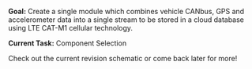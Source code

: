 **Goal:** Create a single module which combines vehicle CANbus, GPS and accelerometer data into a single stream to be stored in a cloud database using LTE CAT-M1 cellular technology.

**Current Task:** Component Selection

Check out the current revision schematic or come back later for more!
